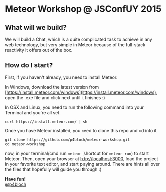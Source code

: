 Meteor Workshop @ JSConfUY 2015
================

What will we build?
-------------------
We will build a Chat, which is a quite complicated task to achieve in any web technology, but very simple in Meteor because of the full-stack reactivity it offers out of the box.

How do I start?
---------------

First, if you haven't already, you need to install Meteor.

In Windows, download the latest version from [https://install.meteor.com/windows](https://install.meteor.com/windows), open the .exe file and click next until it finishes :)

In OSX and Linux, you need to run the following command into your Terminal and you're all set.
~~~
curl https://install.meteor.com/ | sh
~~~

Once you have Meteor installed, you need to clone this repo and cd into it
~~~
git clone https://github.com/p4bloch/meteor-workshop.git
cd meteor-workshop
~~~

now, in your terminal/cmd run `meteor` (shortcut for `meteor run`) to start Meteor. Then, open your browser at [http://localhost:3000](http://localhost:3000), load the project in your favorite text editor, and start playing around. There are hints all over the files that hopefully will guide you through :)
 
 **Have fun!**  
[@p4bloch](http://twitter.com/p4bloch)